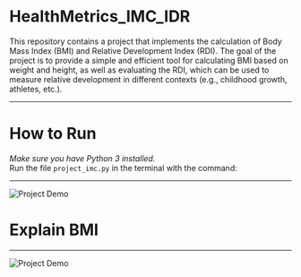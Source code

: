 # HealthMetrics_IMC_IDR
 This repository contains a project that implements the calculation of Body Mass Index (BMI) and Relative Development Index (RDI). The goal of the project is to provide a simple and efficient tool for calculating BMI based on weight and height, as well as evaluating the RDI, which can be used to measure relative development in different contexts (e.g., childhood growth, athletes, etc.).
***

 # How to Run
*Make sure you have Python 3 installed.*  
Run the file `project_imc.py` in the terminal with the command:

***

![Project Demo](assets/new.project.gif)

# Explain BMI
***
![Project Demo](assets/imc.jpg)

